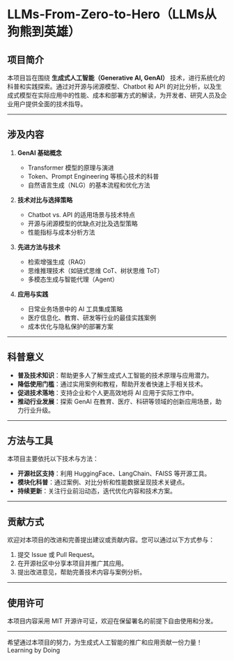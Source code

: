 # LLMs-From-Zero-to-Hero（LLMs从狗熊到英雄）

## 项目简介

本项目旨在围绕 **生成式人工智能（Generative AI, GenAI）** 技术，进行系统化的科普和实践探索。通过对开源与闭源模型、Chatbot 和 API 的对比分析，以及生成式模型在实际应用中的性能、成本和部署方式的解读，为开发者、研究人员及企业用户提供全面的技术指导。

---

## 涉及内容

1. **GenAI 基础概念**  
   - Transformer 模型的原理与演进  
   - Token、Prompt Engineering 等核心技术的科普  
   - 自然语言生成（NLG）的基本流程和优化方法  

2. **技术对比与选择策略**  
   - Chatbot vs. API 的适用场景与技术特点  
   - 开源与闭源模型的优缺点对比及选型策略  
   - 性能指标与成本分析方法  

3. **先进方法与技术**  
   - 检索增强生成（RAG）  
   - 思维推理技术（如链式思维 CoT、树状思维 ToT）  
   - 多模态生成与智能代理（Agent）  

4. **应用与实践**  
   - 日常业务场景中的 AI 工具集成策略  
   - 医疗信息化、教育、研发等行业的最佳实践案例  
   - 成本优化与隐私保护的部署方案  

---

## 科普意义

- **普及技术知识**：帮助更多人了解生成式人工智能的技术原理与应用潜力。  
- **降低使用门槛**：通过实用案例和教程，帮助开发者快速上手相关技术。  
- **促进技术落地**：支持企业和个人更高效地将 AI 应用于实际工作中。  
- **推动行业发展**：探索 GenAI 在教育、医疗、科研等领域的创新应用场景，助力行业升级。

---

## 方法与工具

本项目主要依托以下技术与方法：
- **开源社区支持**：利用 HuggingFace、LangChain、FAISS 等开源工具。  
- **模块化科普**：通过案例、对比分析和性能数据呈现技术关键点。  
- **持续更新**：关注行业前沿动态，迭代优化内容和技术方案。  

---

## 贡献方式

欢迎对本项目的改进和完善提出建议或贡献内容。您可以通过以下方式参与：
1. 提交 Issue 或 Pull Request。  
2. 在开源社区中分享本项目并推广其应用。  
3. 提出改进意见，帮助完善技术内容与案例分析。  

---

## 使用许可

本项目内容采用 MIT 开源许可证，欢迎在保留署名的前提下自由使用和分发。

--- 

希望通过本项目的努力，为生成式人工智能的推广和应用贡献一份力量！
Learning by Doing
